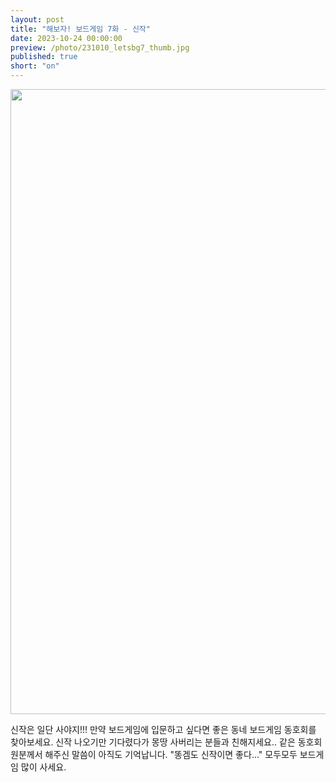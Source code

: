 ```yaml
---
layout: post
title: "해보자! 보드게임 7화 - 신작"
date: 2023-10-24 00:00:00
preview: /photo/231010_letsbg7_thumb.jpg
published: true
short: "on"
---
```


<img src="/photo/231010_letsbg7.jpg" width="1000">


신작은 일단 사야지!!!
만약 보드게임에 입문하고 싶다면 좋은 동네 보드게임 동호회를 찾아보세요.
신작 나오기만 기다렸다가 몽땅 사버리는 분들과 친해지세요..
같은 동호회원분께서 해주신 말씀이 아직도 기억납니다. 
"똥겜도 신작이면 좋다..."
모두모두 보드게임 많이 사세요.